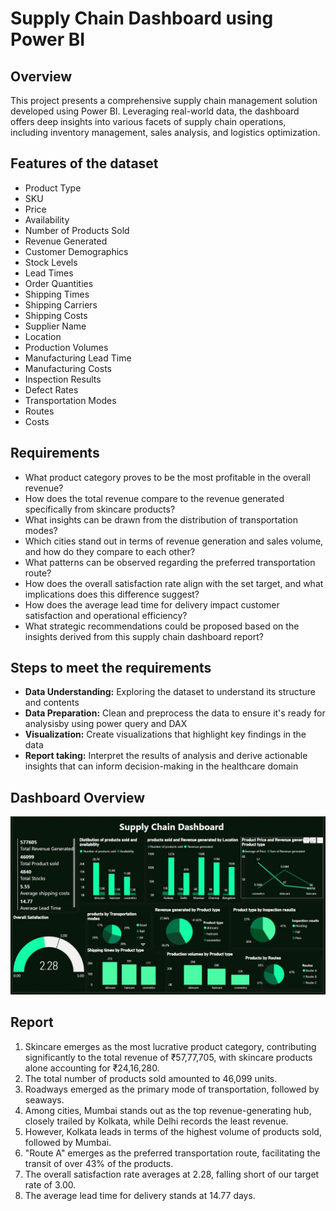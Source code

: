 # Supply Chain Dashboard using Power BI
## Overview
This project presents a comprehensive supply chain management solution developed using Power BI. Leveraging real-world data, the dashboard offers deep insights into various facets of supply chain operations, including inventory management, sales analysis, and logistics optimization.
## Features of the dataset
* Product Type
* SKU
* Price
* Availability
* Number of Products Sold
* Revenue Generated
* Customer Demographics
* Stock Levels
* Lead Times
* Order Quantities
* Shipping Times
* Shipping Carriers
* Shipping Costs
* Supplier Name
* Location
* Production Volumes
* Manufacturing Lead Time
* Manufacturing Costs
* Inspection Results
* Defect Rates
* Transportation Modes
* Routes
* Costs

## Requirements
* What product category proves to be the most profitable in the overall revenue?
* How does the total revenue compare to the revenue generated specifically from skincare products?
* What insights can be drawn from the distribution of transportation modes?
* Which cities stand out in terms of revenue generation and sales volume, and how do they compare to each other?
* What patterns can be observed regarding the preferred transportation route?
* How does the overall satisfaction rate align with the set target, and what implications does this difference suggest?
* How does the average lead time for delivery impact customer satisfaction and operational efficiency?
* What strategic recommendations could be proposed based on the insights derived from this supply chain dashboard report?

## Steps to meet the requirements
* **Data Understanding:** Exploring the dataset to understand its structure and contents
* **Data Preparation:** Clean and preprocess the data to ensure it's ready for analysisby using power query and DAX
* **Visualization:** Create visualizations that highlight key findings in the data
* **Report taking:** Interpret the results of analysis and derive actionable insights that can inform decision-making in the healthcare domain

## Dashboard Overview

![Image Alt](https://github.com/HostileSoldier321/Supply-Chain-Management/blob/d6b448410900505d55e376acd95371347286a11b/Screenshot%20(75).jpg)

## Report
1. Skincare emerges as the most lucrative product category, contributing significantly to the total revenue of ₹57,77,705, with skincare products alone accounting for ₹24,16,280.
2. The total number of products sold amounted to 46,099 units.
3. Roadways emerged as the primary mode of transportation, followed by seaways.
4. Among cities, Mumbai stands out as the top revenue-generating hub, closely trailed by Kolkata, while Delhi records the least revenue.
5. However, Kolkata leads in terms of the highest volume of products sold, followed by Mumbai.
6. "Route A" emerges as the preferred transportation route, facilitating the transit of over 43% of the products.
7. The overall satisfaction rate averages at 2.28, falling short of our target rate of 3.00.
8. The average lead time for delivery stands at 14.77 days.











